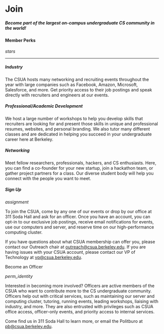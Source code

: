 # Join

##### Become part of the largest on-campus undergraduate CS community in the world!


#### Member Perks

<i class="material-icons">stars</i>

<hr>

##### Industry

The CSUA hosts many networking and recruiting events throughout the year with
large companies such as Facebook, Amazon, Microsoft, Salesforce, and more. Get
priority access to their job postings and speak directly with recruiters and
engineers at our events.

##### Professional/Academic Development

We host a large number of workshops to help you develop skills that recruiters
are looking for and present those skills in unique and professional resumes,
websites, and personal branding. We also tutor many different classes and are
dedicated in helping you succeed in your undergraduate career here at Berkeley.

##### Networking

Meet fellow researchers, professionals, hackers, and CS enthusiasts. Here, you
can find a co-founder for your new startup, join a hackathon team, or gather
project partners for a class. Our diverse student body will help you connect
with the people you want to meet.

##### Sign Up

<i class="material-icons">assignment</i>

To join the CSUA, come by any one of our events or drop by our office at 311
Soda Hall and ask for an officer. Once you have an account, you can opt-in to
our exclusive job postings, receive email notifications for events, use our
computers and server, and reserve time on our high-performance computing
cluster.

If you have questions about what CSUA membership can offer you, please contact
our Outreach chair at outreach@csua.berkeley.edu. If you are having issues with
your CSUA account, please contact our VP of Technology at vp@csua.berkeley.edu.

Become an Officer

<i class="material-icons">perm_identity</i>

Interested in becoming more involved? Officers are active members of the CSUA
who want to contribute more to the CS undergraduate community. Officers help
out with critical services, such as maintaining our server and computing
cluster, tutoring, running events, leading workshops, liaising with industry,
and more. They are also entrusted with privileges such as CSUA office access,
officer-only events, and priority access to internal services.

Come find us in 311 Soda Hall to learn more, or email the Politburo at
pb@csua.berkeley.edu.
